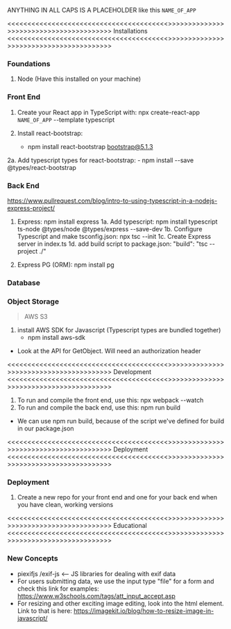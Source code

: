 ANYTHING IN ALL CAPS IS A PLACEHOLDER like this `NAME_OF_APP`

<<<<<<<<<<<<<<<<<<<<<<<<<<<<<<<<<<<<<<<<>>>>>>>>>>>>>>>>>>>>>>>>>>>>>>>>>>>>>>>>
Installations
<<<<<<<<<<<<<<<<<<<<<<<<<<<<<<<<<<<<<<<<>>>>>>>>>>>>>>>>>>>>>>>>>>>>>>>>>>>>>>>>

### Foundations ###
1. Node (Have this installed on your machine)

### Front End ###
1. Create your React app in TypeScript with: npx create-react-app `NAME_OF_APP` --template typescript 

2. Install react-bootstrap: 
    - npm install react-bootstrap bootstrap@5.1.3

2a. Add typescript types for react-bootstrap: 
    - npm install --save @types/react-bootstrap


### Back End ###

https://www.pullrequest.com/blog/intro-to-using-typescript-in-a-nodejs-express-project/

1. Express: npm install express
1a. Add typescript: 
    npm install typescript ts-node @types/node @types/express --save-dev
1b. Configure Typescript and make tsconfig.json:
    npx tsc --init
1c. Create Express server in index.ts
1d. add build script to package.json: 
    "build": "tsc --project ./"

2. Express PG (ORM): npm install pg

### Database ###

### Object Storage ###
> AWS S3
1. install AWS SDK for Javascript (Typescript types are bundled together)
    - npm install aws-sdk


- Look at the API for GetObject. Will need an authorization header


<<<<<<<<<<<<<<<<<<<<<<<<<<<<<<<<<<<<<<<<>>>>>>>>>>>>>>>>>>>>>>>>>>>>>>>>>>>>>>>>
Development
<<<<<<<<<<<<<<<<<<<<<<<<<<<<<<<<<<<<<<<<>>>>>>>>>>>>>>>>>>>>>>>>>>>>>>>>>>>>>>>>
1. To run and compile the front end, use this: npx webpack --watch
2. To run and compile the back end, use this: npm run build
 - We can use npm run build, because of the script we've defined for build in our
 package.json


<<<<<<<<<<<<<<<<<<<<<<<<<<<<<<<<<<<<<<<<>>>>>>>>>>>>>>>>>>>>>>>>>>>>>>>>>>>>>>>>
Deployment
<<<<<<<<<<<<<<<<<<<<<<<<<<<<<<<<<<<<<<<<>>>>>>>>>>>>>>>>>>>>>>>>>>>>>>>>>>>>>>>>

### Deployment ###
1. Create a new repo for your front end and one for your back end when you have
clean, working versions


<<<<<<<<<<<<<<<<<<<<<<<<<<<<<<<<<<<<<<<<>>>>>>>>>>>>>>>>>>>>>>>>>>>>>>>>>>>>>>>>
Educational
<<<<<<<<<<<<<<<<<<<<<<<<<<<<<<<<<<<<<<<<>>>>>>>>>>>>>>>>>>>>>>>>>>>>>>>>>>>>>>>>

### New Concepts ###

- piexifjs /exif-js <-- JS libraries for dealing with exif data
- For users submitting data, we use the input type "file" for a form and check
this link for examples: https://www.w3schools.com/tags/att_input_accept.asp
- For resizing and other exciting image editing, look into the html <canvas> element.
Link to that is here: https://imagekit.io/blog/how-to-resize-image-in-javascript/